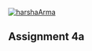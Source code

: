 
[![harshaArma](https://circleci.com/gh/harshaArma/Harsha-SSW567.svg?style=svg)](https://app.circleci.com/pipelines/github/harshaArma/Harsha-SSW567?branch=main&filter=all)
## Assignment 4a

